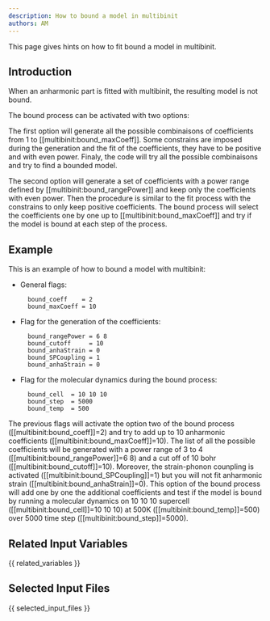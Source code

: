 ```yaml
---
description: How to bound a model in multibinit
authors: AM
---
```


This page gives hints on how to fit bound a model in multibinit.

## Introduction

When an anharmonic part is fitted with multibinit, the resulting model is not bound.

The bound process can be activated with two options:
  
The first option will generate all the possible combinaisons of coefficients from 1 to [[multibinit:bound_maxCoeff]]. Some constrains are imposed during the generation and the fit of the coefficients, they have to be positive and with even power. Finaly, the code will try all the possible combinaisons and try to find a bounded model.


The second option will generate a set of coefficients with a power range defined by [[multibinit:bound_rangePower]] and keep only the coefficients with even power. Then the procedure is similar to the fit process with the constrains to only keep positive coefficients. The bound process will select the coefficients one by one up to [[multibinit:bound_maxCoeff]] and try if the model is bound at each step of the process. 

## Example

This is an example of how to bound a model with multibinit:

* General flags:

        bound_coeff    = 2
        bound_maxCoeff = 10  

* Flag for the generation of the coefficients:
  
        bound_rangePower = 6 8
        bound_cutoff     = 10 
        bound_anhaStrain = 0
        bound_SPCoupling = 1
        bound_anhaStrain = 0
  
* Flag for the molecular dynamics during the bound process:

        bound_cell  = 10 10 10
        bound_step  = 5000  
        bound_temp  = 500
  
The previous flags will activate the option two of the bound process ([[multibinit:bound_coeff]]=2) and try to add up to 10 anharmonic coefficients ([[multibinit:bound_maxCoeff]]=10). The list of all the possible coefficients will be generated with a power range of 3 to 4 ([[multibinit:bound_rangePower]]=6 8) and a cut off of 10 bohr ([[multibinit:bound_cutoff]]=10). Moreover, the strain-phonon counpling is activated ([[multibinit:bound_SPCoupling]]=1) but you will not fit anharmonic strain ([[multibinit:bound_anhaStrain]]=0). This option of the bound process will add one by one the additional coefficients and test if the model is bound by running a molecular dynamics on 10 10 10 supercell  ([[multibinit:bound_cell]]=10 10 10) at 500K  ([[multibinit:bound_temp]]=500)  over 5000 time step ([[multibinit:bound_step]]=5000).

## Related Input Variables

{{ related_variables }}

## Selected Input Files

{{ selected_input_files }}

